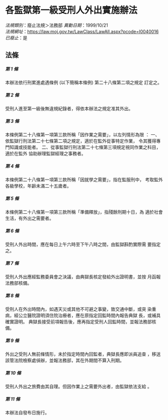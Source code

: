 # 各監獄第一級受刑人外出實施辦法

*法規類別*：廢止法規＞法務部
*異動日期*：1999/10/21  
*法規網址*：https://law.moj.gov.tw/LawClass/LawAll.aspx?pcode=I0040016
*已廢止*：是


## 法條
##### 第 1 條
本辦法依行刑累進處遇條例 (以下簡稱本條例) 第二十八條第二項之規定
訂定之。

##### 第 2 條
受刑人進至第一級後無違規紀錄者，得依本辦法之規定准其外出。

##### 第 3 條
本條例第二十八條第一項第三款所稱「因作業之需要」，以左列情形為限
：
一、依監獄行刑法第二十七條第二項之規定，適於在監外從事特定作業，
    令其獲得專門知識或技能者。
二、從事監獄行刑法第二十七條第三項規定視同作業之科目，適於在監外
    協助辦理監獄經理之事務者。


##### 第 4 條
本條例第二十八條第一項第三款所稱「因就學之需要」，指在監服刑中，
考取監外各級學校，年齡未滿二十五歲者。

##### 第 5 條
本條例第二十八條第一項第三款所稱「準備釋放」，指殘餘刑期十日，為
適於社會生活，有外出之需要者。

##### 第 6 條
受刑人外出時間，應在每日上午六時至下午八時之間，由監獄斟酌實際需
要指定之。

##### 第 7 條
受刑人外出應經監務委員會之決議，由典獄長核定發給外出證明書，並按
月函報法務部核備。

##### 第 8 條
受刑人在外出時間內，如遇天災或其他不可避之事變，致交通中斷，或突
染重病，經公立醫院證明須住院治療者，應在原指定回監時間內報告典獄
長，或補具確實證明。
典獄長接受前項報告後，應再指定受刑人回監時間，並報法務部核備。

##### 第 9 條
外出之受刑人無前條情形，未於指定時間內回監者，典獄長應即派員追查
，移送該管法院檢察處偵辦，並報法務部，其在外期間不算入刑期。

##### 第 10 條
受刑人外出之旅費由其自理。但因作業上之需要外出者，由監獄依法支給
。

##### 第 11 條
本辦法自發布日施行。


